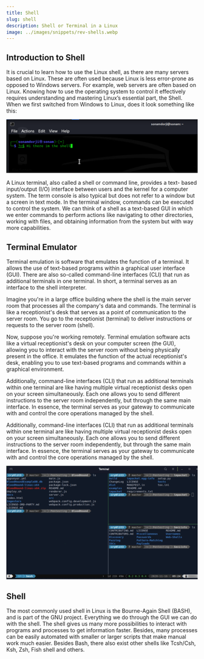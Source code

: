 ```yaml
---
title: Shell
slug: shell
description: Shell or Terminal in a Linux
image: ../images/snippets/rev-shells.webp
---
```



## Introduction to Shell

It is crucial to learn how to use the Linux shell, as there are many
servers based on Linux. These are often used because Linux is less
error-prone as opposed to Windows servers. For example, web
servers are often based on Linux. Knowing how to use the operating
system to control it effectively requires understanding and mastering
Linux’s essential part, the Shell. When we first switched from Windows
to Linux, does it look something like this:

![image.png](../images/snippets/Shell/image.png)

A Linux terminal, also called a shell or command line, provides a text-
based input/output (I/O) interface between users and the kernel for a computer system. The term console is also typical but does not refer to a window but a screen in text mode. In the terminal window,
commands can be executed to control the system. We can think of a shell as a text-based GUI in which we enter commands to perform actions like navigating to other directories, working with files, and obtaining information from the system but with way more capabilities.

## Terminal Emulator

Terminal emulation is software that emulates the function of a terminal. It allows the use of text-based programs within a graphical user interface (GUI). There are also so-called command-line interfaces (CLI) that run as additional terminals in one terminal. In short, a terminal serves as an interface to the shell interpreter.

Imagine you're in a large office building where the shell is the main
server room that processes all the company's data and commands.
The terminal is like a receptionist's desk that serves as a point of
communication to the server room. You go to the receptionist (terminal) to deliver instructions or requests to the server room (shell).

Now, suppose you're working remotely. Terminal emulation software
acts like a virtual receptionist's desk on your computer screen (the GUI), allowing you to interact with the server room without being physically present in the office. It emulates the function of the actual
receptionist's desk, enabling you to use text-based programs and
commands within a graphical environment.

Additionally, command-line interfaces (CLI) that run as additional terminals within one terminal are like having multiple virtual receptionist desks open on your screen simultaneously. Each one allows you to send different instructions to the server room independently, but through the same main interface. In essence, the terminal serves as your gateway to communicate with and control the core operations managed by the shell.

Additionally, command-line interfaces (CLI) that run as additional terminals within one terminal are like having multiple virtual receptionist desks open on your screen simultaneously. Each one allows you to send different instructions to the server room independently, but through the same main interface. In essence, the terminal serves as your gateway to communicate with and control the core operations managed by the shell.

![image.png](../images/snippets/Shell/image_1.png)
## Shell

The most commonly used shell in Linux is the Bourne-Again Shell (BASH), and is part of the GNU project. Everything we do through the GUI we can do with the shell. The shell gives us many more possibilities to interact with programs and processes to get information faster. Besides, many processes can be easily automated with smaller or larger scripts that make manual work much easier. Besides Bash, there also exist other shells like Tcsh/Csh, Ksh, Zsh, Fish shell and others.